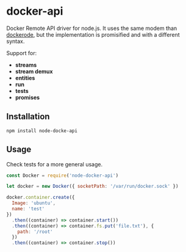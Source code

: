 # docker-api

Docker Remote API driver for node.js. It uses the same modem than [dockerode](https://github.com/apocas/docker), but the implementation is promisified and with a different syntax.

Support for:

* **streams**
* **stream demux**
* **entities**
* **run**
* **tests**
* **promises**

## Installation

`npm install node-docke-api`

## Usage

Check tests for a more general usage. 

``` js
const Docker = require('node-docker-api')

let docker = new Docker({ socketPath: '/var/run/docker.sock' })

docker.container.create({ 
  Image: 'ubuntu', 
  name: 'test'
})
  .then((container) => container.start())
  .then((container) => container.fs.put('file.txt'), {
    path: '/root'
  })
  .then((container) => container.stop())
```
